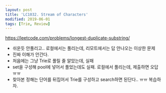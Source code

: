 ```yaml
---
layout: post
title: 'LC1032. Stream of Characters'
modified: 2019-06-01
tags: [Trie, Review]
---
```


<https://leetcode.com/problems/longest-duplicate-substring/>

- 쉬운듯 안풀리고.. 로컬에서는 풀리는데, 리모트에서는 답 안나오는 이상한 문제
- 진짜 이해가 안간다.
- 처음에는 그냥 Trie로 풀릴 줄 알았는데, 실패
- set을 구성해 pool에 넣어서 풀었는데도 실패. 로컬에서 풀리는데, 제출하면 오답 ㅠㅠ
- 찾아본 정해는 단어를 뒤집어서 Trie를 구성하고 search하면 된단다.. ㅠㅠ 복습하자.